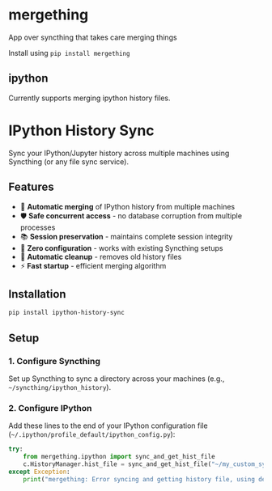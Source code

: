 # mergething

App over syncthing that takes care merging things

Install using `pip install mergething`

## ipython

Currently supports merging ipython history files.

# IPython History Sync

Sync your IPython/Jupyter history across multiple machines using Syncthing (or any file sync service).

## Features

- 🔄 **Automatic merging** of IPython history from multiple machines
- 🛡️ **Safe concurrent access** - no database corruption from multiple processes
- 📚 **Session preservation** - maintains complete session integrity
- 🚀 **Zero configuration** - works with existing Syncthing setups
- 🧹 **Automatic cleanup** - removes old history files
- ⚡ **Fast startup** - efficient merging algorithm

## Installation

```bash
pip install ipython-history-sync
```

## Setup

### 1. Configure Syncthing

Set up Syncthing to sync a directory across your machines (e.g., `~/syncthing/ipython_history`).

### 2. Configure IPython

Add these lines to the end of your IPython configuration file (`~/.ipython/profile_default/ipython_config.py`):

```python
try:
    from mergething.ipython import sync_and_get_hist_file
    c.HistoryManager.hist_file = sync_and_get_hist_file("~/my_custom_sync_dir")
except Exception:
    print("mergething: Error syncing and getting history file, using default ipython behavior")
```
